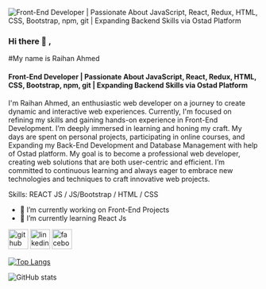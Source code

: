 ![Front-End Developer | Passionate About JavaScript, React, Redux, HTML, CSS, Bootstrap, npm, git | Expanding Backend Skills via Ostad Platform](https://scontent.fdac24-5.fna.fbcdn.net/v/t39.30808-6/461305515_469983566187481_1721063977609529831_n.png?_nc_cat=101&ccb=1-7&_nc_sid=cc71e4&_nc_ohc=YKfl8gnEcWgQ7kNvgEiRTFH&_nc_zt=23&_nc_ht=scontent.fdac24-5.fna&_nc_gid=AAh65s5nYgyeXTNsAR87jDv&oh=00_AYAREcGuBygCZovy55WoGqZLdEBZg_dN_-haAsde5YowVg&oe=673BE31F)

### Hi there 👋 ,
#My name is Raihan Ahmed
#### Front-End Developer | Passionate About JavaScript, React, Redux, HTML, CSS, Bootstrap, npm, git | Expanding Backend Skills via Ostad Platform
I'm Raihan Ahmed, an enthusiastic web developer on a journey to create dynamic and interactive web experiences. Currently, I'm focused on refining my skills and gaining hands-on experience in Front-End Development.
I’m deeply immersed in learning and honing my craft. My days are spent on personal projects, participating in online courses, and Expanding my Back-End Development and Database Management with help of Ostad platform.
My goal is to become a professional web developer, creating web solutions that are both user-centric and efficient. I’m committed to continuous learning and always eager to embrace new technologies and techniques to craft innovative web projects.

Skills:  REACT JS / JS/Bootstrap / HTML / CSS

- 🔭 I’m currently working on Front-End Projects 
- 🌱 I’m currently learning React Js 


[<img src='https://cdn.jsdelivr.net/npm/simple-icons@3.0.1/icons/github.svg' alt='github' height='40'>](https://github.com/raihan2603)  [<img src='https://cdn.jsdelivr.net/npm/simple-icons@3.0.1/icons/linkedin.svg' alt='linkedin' height='40'>](https://www.linkedin.com/in/https://www.linkedin.com/in/raihan-ahmed-90b48132b//)  [<img src='https://cdn.jsdelivr.net/npm/simple-icons@3.0.1/icons/facebook.svg' alt='facebook' height='40'>](https://www.facebook.com/https://www.facebook.com/profile.php?id=100095275249676)  

[![Top Langs](https://github-readme-stats.vercel.app/api/top-langs/?username=raihan2603)](https://github.com/anuraghazra/github-readme-stats)

![GitHub stats](https://github-readme-stats.vercel.app/api?username=raihan2603&show_icons=true)  

